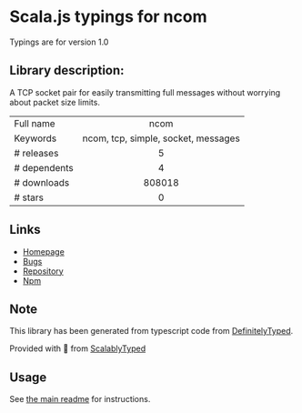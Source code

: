 
# Scala.js typings for ncom

Typings are for version 1.0

## Library description:
A TCP socket pair for easily transmitting full messages without worrying about packet size limits.

|                    |                 |
| ------------------ | :-------------: |
| Full name          | ncom |
| Keywords           | ncom, tcp, simple, socket, messages |
| # releases         | 5 |
| # dependents       | 4 |
| # downloads        | 808018 |
| # stars            | 0 |

## Links
- [Homepage](https://github.com/SocketCluster/ncom#readme)
- [Bugs](https://github.com/SocketCluster/ncom/issues)
- [Repository](https://github.com/SocketCluster/ncom)
- [Npm](https://www.npmjs.com/package/ncom)
    


## Note
This library has been generated from typescript code from [DefinitelyTyped](https://definitelytyped.org).

Provided with :purple_heart: from [ScalablyTyped](https://github.com/oyvindberg/ScalablyTyped)

## Usage
See [the main readme](../../readme.md) for instructions.


